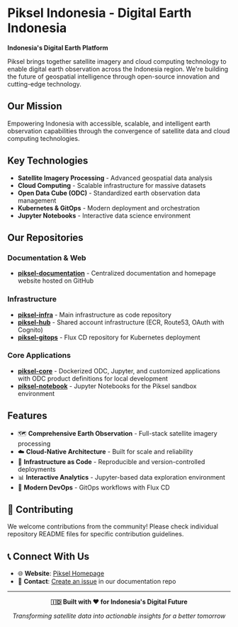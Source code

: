 # Piksel Indonesia - Digital Earth Indonesia

**Indonesia's Digital Earth Platform**

Piksel brings together satellite imagery and cloud computing technology to enable digital earth observation across the Indonesia region. We're building the future of geospatial intelligence through open-source innovation and cutting-edge technology.

## Our Mission

Empowering Indonesia with accessible, scalable, and intelligent earth observation capabilities through the convergence of satellite data and cloud computing technologies.

## Key Technologies

- **Satellite Imagery Processing** - Advanced geospatial data analysis
- **Cloud Computing** - Scalable infrastructure for massive datasets
- **Open Data Cube (ODC)** - Standardized earth observation data management
- **Kubernetes & GitOps** - Modern deployment and orchestration
- **Jupyter Notebooks** - Interactive data science environment

## Our Repositories

### Documentation & Web

- **[piksel-documentation](https://github.com/piksel-ina/piksel-documentation)** - Centralized documentation and homepage website hosted on GitHub

### Infrastructure

- **[piksel-infra](https://github.com/piksel-ina/piksel-infra)** - Main infrastructure as code repository
- **[piksel-hub](https://github.com/piksel-ina/piksel-hub)** - Shared account infrastructure (ECR, Route53, OAuth with Cognito)
- **[piksel-gitops](https://github.com/piksel-ina/piksel-gitops)** - Flux CD repository for Kubernetes deployment

### Core Applications

- **[piksel-core](https://github.com/piksel-ina/piksel-core)** - Dockerized ODC, Jupyter, and customized applications with ODC product definitions for local development
- **[piksel-notebook](https://github.com/piksel-ina/piksel-notebooks)** - Jupyter Notebooks for the Piksel sandbox environment

## Features

- 🗺️ **Comprehensive Earth Observation** - Full-stack satellite imagery processing
- ☁️ **Cloud-Native Architecture** - Built for scale and reliability
- 🔧 **Infrastructure as Code** - Reproducible and version-controlled deployments
- 📊 **Interactive Analytics** - Jupyter-based data exploration environment
- 🚀 **Modern DevOps** - GitOps workflows with Flux CD

## 🤝 Contributing

We welcome contributions from the community! Please check individual repository README files for specific contribution guidelines.

## 📞 Connect With Us

- 🌐 **Website**: [Piksel Homepage](https://staging.pik-sel.id)
- 📧 **Contact**: [Create an issue](https://github.com/piksel-indonesia/piksel-documentation/issues) in our documentation repo

---

<div align="center">
  
**🇮🇩 Built with ❤️ for Indonesia's Digital Future**
  
*Transforming satellite data into actionable insights for a better tomorrow*
  
</div>
